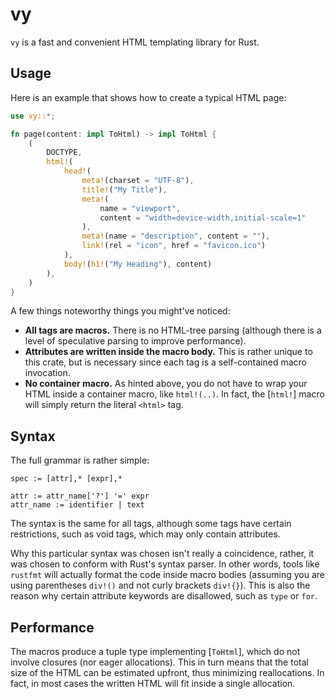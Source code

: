 # vy

`vy` is a fast and convenient HTML templating library for Rust.

## Usage

Here is an example that shows how to create a typical HTML page:

``` rust
use vy::*;

fn page(content: impl ToHtml) -> impl ToHtml {
    (
        DOCTYPE,
        html!(
            head!(
                meta!(charset = "UTF-8"),
                title!("My Title"),
                meta!(
                    name = "viewport",
                    content = "width=device-width,initial-scale=1"
                ),
                meta!(name = "description", content = ""),
                link!(rel = "icon", href = "favicon.ico")
            ),
            body!(h1!("My Heading"), content)
        ),
    )
}
```

A few things noteworthy things you might've noticed:

- **All tags are macros.** There is no HTML-tree parsing (although there is a level of speculative parsing to improve performance).
- **Attributes are written inside the macro body.** This is rather unique to this crate, but is necessary since each tag is a self-contained macro invocation.
- **No container macro.** As hinted above, you do not have to wrap your HTML inside a container macro, like `html!(..)`. In fact, the [`html!`] macro will simply return the literal `<html>` tag.

## Syntax

The full grammar is rather simple:

``` text
spec := [attr],* [expr],*

attr := attr_name['?'] '=' expr
attr_name := identifier | text
```

The syntax is the same for all tags, although some tags have certain restrictions, such as void tags, which may only contain attributes.

Why this particular syntax was chosen isn't really a coincidence, rather, it was chosen to conform with Rust's syntax parser. In other words, tools like `rustfmt` will actually format the code inside macro bodies (assuming you are using parentheses `div!()` and not curly brackets `div!{}`). This is also the reason why certain attribute keywords are disallowed, such as `type` or `for`.

## Performance

The macros produce a tuple type implementing [`ToHtml`], which do not involve closures (nor eager allocations). This in turn means that the total size of the HTML can be estimated upfront, thus minimizing reallocations. In fact, in most cases the written HTML will fit inside a single allocation.
